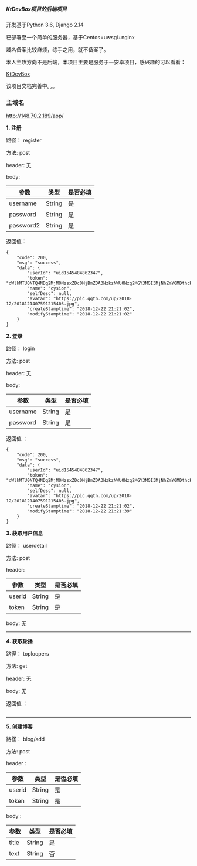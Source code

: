 ##### KtDevBox项目的后端项目

开发基于Python 3.6, Django 2.14

已部署至一个简单的服务器，基于Centos+uwsgi+nginx

域名备案比较麻烦，练手之用，就不备案了。

本人主攻方向不是后端，本项目主要是服务于一安卓项目，感兴趣的可以看看：


[KtDevBox](https://github.com/CysionLiu/KtDevBox)


该项目文档完善中。。。



### 主域名

http://148.70.2.189/app/


**1. 注册**

路径： register

方法:  post

header: 无

body:


参数 | 类型 | 是否必填
---|---|---
username | String| 是
password | String| 是
password2 | String| 是


返回值：


```
{
    "code": 200,
    "msg": "success",
    "data": {
        "userId": "uid1545484862347",
        "token": "dWlkMTU0NTQ4NDg2MjM0NzsxZDc0MjBmZDA3NzkzNWU0Nzg2MGY3MGI3MjNhZmY0MDthcHA7MTU0NTQ4NDg2MjM0Nw==",
        "name": "cysion",
        "selfDesc": null,
        "avatar": "https://pic.qqtn.com/up/2018-12/2018121407591215403.jpg",
        "createStamptime": "2018-12-22 21:21:02",
        "modifyStamptime": "2018-12-22 21:21:02"
    }
}

```

**2. 登录**

路径： login

方法:  post

header: 无

body:


参数 | 类型 | 是否必填
---|---|---
username | String| 是
password | String| 是


返回值 ：

```
{
    "code": 200,
    "msg": "success",
    "data": {
        "userId": "uid1545484862347",
        "token": "dWlkMTU0NTQ4NDg2MjM0NzsxZDc0MjBmZDA3NzkzNWU0Nzg2MGY3MGI3MjNhZmY0MDthcHA7MTU0NTQ4NDg5OTA0Ng==",
        "name": "cysion",
        "selfDesc": null,
        "avatar": "https://pic.qqtn.com/up/2018-12/2018121407591215403.jpg",
        "createStamptime": "2018-12-22 21:21:02",
        "modifyStamptime": "2018-12-22 21:21:39"
    }
}
```



**3. 获取用户信息**

路径： userdetail

方法:  post

header:


参数 | 类型 | 是否必填
---|---|---
userid | String| 是
token | String| 是


body: 无

---



**4. 获取轮播**

路径： toploopers

方法:  get

header: 无

body: 无


返回值 ：

```

```

---



**5. 创建博客**

路径： blog/add

方法:  post

header :


参数 | 类型 | 是否必填
---|---|---
userid | String| 是
token | String| 是

body :

参数 | 类型 | 是否必填
---|---|---
title | String| 是
text | String| 否










































